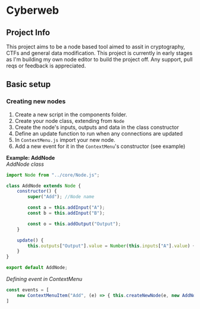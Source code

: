 # Cyberweb

## Project Info   
This project aims to be a node based tool aimed to assit in cryptography, CTFs and general data modification. This project is currently in early stages as I'm building my own node editor to build the project off. Any support, pull reqs or feedback is appreciated.

## Basic setup  
### Creating new nodes
1. Create a new script in the components folder.
2. Create your node class, extending from `Node`
3. Create the node's inputs, outputs and data in the class constructor
4. Define an update function to run when any connections are updated
5. In `ContextMenu.js` import your new node.
6. Add a new event for it in the `ContextMenu`'s constructor (see example)  

**Example: AddNode**  
*AddNode class*
```js
import Node from "../core/Node.js";

class AddNode extends Node {
    constructor() {
        super("Add"); //Node name

        const a = this.addInput("A");
        const b = this.addInput("B");

        const o = this.addOutput("Output");
    }

    update() {
        this.outputs["Output"].value = Number(this.inputs["A"].value) + Number(this.inputs["B"].value);
    }
}

export default AddNode;
```

*Defining event in ContextMenu*
```js
const events = [
    new ContextMenuItem("Add", (e) => { this.createNewNode(e, new AddNode()) })
]
```